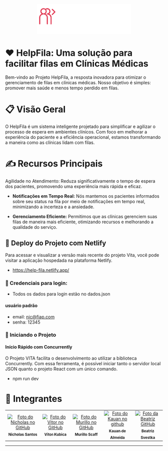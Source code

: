 
<p align="center">
<img src="./public/logo.svg" alt="Logo HelpFila" width=300>
</p>

# ❤️ HelpFila: Uma solução para facilitar filas em Clínicas Médicas  
Bem-vindo ao Projeto HelpFila, a resposta inovadora para otimizar o gerenciamento de filas em clínicas médicas. Nosso objetivo é simples: promover mais saúde e menos tempo perdido em filas.

# 📋 Visão Geral  
O HelpFila é um sistema inteligente projetado para simplificar e agilizar o processo de espera em ambientes clínicos. Com foco em melhorar a experiência do paciente e a eficiência operacional, estamos transformando a maneira como as clínicas lidam com filas.

# ✍️ Recursos Principais  
Agilidade no Atendimento: Reduza significativamente o tempo de espera dos pacientes, promovendo uma experiência mais rápida e eficaz.

- <b>Notificações em Tempo Real:</b> Nós mantemos os pacientes informados sobre seu status na fila por meio de notificações em tempo real, minimizando a incerteza e a ansiedade.  

- <b>Gerenciamento Eficiente:</b> Permitimos que as clínicas gerenciem suas filas de maneira mais eficiente, otimizando recursos e melhorando a qualidade do serviço.  

## 📂 Deploy do Projeto com Netlify
Para acessar e visualizar a versão mais recente do projeto Vita, você pode visitar a aplicação hospedada na plataforma Netlify.

- https://help-fila.netlify.app/

### 🔑 Credenciais para login:

- Todos os dados para login estão no dados.json
  
#### usuário padrão
- email: nic@fiap.com
- senha: 12345

### 🚀 Iniciando o Projeto

#### Início Rápido com Concurrently

O Projeto VITA facilita o desenvolvimento ao utilizar a biblioteca Concurrently. Com essa ferramenta, é possível iniciar tanto o servidor local JSON quanto o projeto React com um único comando.

- npm run dev

<h1 id="autores">🤝 Integrantes</h2>
<table>
  <tr>
    <td align="center">
      <a href="https://github.com/nichol6s">
        <img src="https://avatars.githubusercontent.com/u/105325313?v=4" width="115px;" alt="Foto do Nicholas no GitHub"/><br>
        <sub>
          <strong>Nicholas Santos</strong>
        </sub>
      </a>
    </td>
    <td align="center">
      <a href="https://github.com/VitorKubica">
        <img src="https://avatars.githubusercontent.com/u/107961081?v=4" width="115px;" alt="Foto do Vitor no GitHub"/><br>
        <sub>
          <strong>Vitor Kubica</strong>
        </sub>
      </a>
    </td>
    <td align="center">
      <a href="https://github.com/Scaffx">
        <img src="https://avatars.githubusercontent.com/u/126569253?v=4" width="115px;" alt="Foto do Murillo no GitHub"/><br>
        <sub>
          <strong>Murillo Scaff</strong>
        </sub>
      </a>
    </td>
    <td align="center">
      <a href="https://github.com/k-alm">
        <img src="https://avatars.githubusercontent.com/u/126576641?v=4" width="115px;" alt="Foto do Kauan no github"/><br>
        <sub>
          <strong>Kauan de Almeida</strong>
        </sub>
      </a>
    </td>
    <td align="center">
        <a href="https://github.com/biasvestka">
        <img src="https://avatars.githubusercontent.com/u/126726456?v=4" width="115px;" alt="Foto da Beatriz GitHub"/><br>
        <sub>
            <strong>Beatriz Svestka</strong>
        </sub>
      </a>
    </td>
  </tr>
</table>

---

